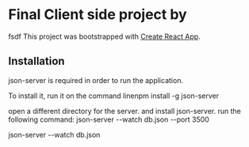 # Final Client side project by 
fsdf
This project was bootstrapped with [Create React App](https://github.com/facebook/create-react-app).

## Installation

json-server is required in order to run the application.

To install it, run it on the command linenpm install -g json-server


open a different directory for the server. and install json-server.
run the following command:
json-server --watch db.json --port 3500



json-server --watch db.json
